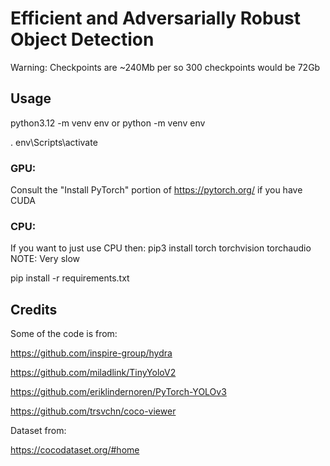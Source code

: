 # Efficient and Adversarially Robust Object Detection
Warning: Checkpoints are ~240Mb per so 300 checkpoints would be 72Gb

## Usage
python3.12 -m venv env or python -m venv env

. env\Scripts\activate
### GPU:
Consult the "Install PyTorch" portion of https://pytorch.org/ if you have CUDA

### CPU:
If you want to just use CPU then: 
pip3 install torch torchvision torchaudio 
NOTE: Very slow

pip install -r requirements.txt

## Credits
Some of the code is from:

https://github.com/inspire-group/hydra

https://github.com/miladlink/TinyYoloV2

https://github.com/eriklindernoren/PyTorch-YOLOv3

https://github.com/trsvchn/coco-viewer

Dataset from:

https://cocodataset.org/#home
